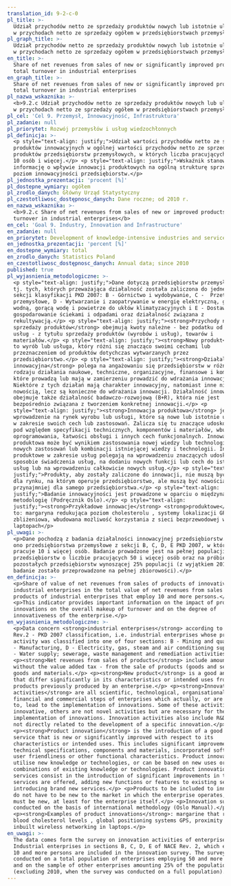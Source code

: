 ```yaml
---
translation_id: 9-2-c-0
pl_title: >-
  Udział przychodów netto ze sprzedaży produktów nowych lub istotnie ulepszonych
  w przychodach netto ze sprzedaży ogółem w przedsiębiorstwach przemysłowych
pl_graph_title: >-
  Udział przychodów netto ze sprzedaży produktów nowych lub istotnie ulepszonych
  w przychodach netto ze sprzedaży ogółem w przedsiębiorstwach przemysłowych
en_title: >-
  Share of net revenues from sales of new or significantly improved products in
  total turnover in industrial enterprises
en_graph_title: >-
  Share of net revenues from sales of new or significantly improved products in
  total turnover in industrial enterprises
pl_nazwa_wskaznika: >-
  <b>9.2.c Udział przychodów netto ze sprzedaży produktów nowych lub ulepszonych
  w przychodach netto ze sprzedaży ogółem w przedsiębiorstwach przemysłowych</b>
pl_cel: 'Cel 9. Przemysł, Innowacyjność, Infrastruktura'
pl_zadanie: null
pl_priorytet: Rozwój przemysłów i usług wiedzochłonnych
pl_definicja: >-
  <p style="text-align: justify;">Udział wartości przychodów netto ze sprzedaży
  produktów innowacyjnych w ogólnej wartości przychodów netto ze sprzedaży
  produktów przedsiębiorstw przemysłowych, w których liczba pracujących wynosi
  10 osób i więcej.</p> <p style="text-align: justify;">Wskaźnik stanowi
  informację o wpływie innowacji produktowych na ogólną strukturę sprzedaży i
  poziom innowacyjności przedsiębiorstw.</p>
pl_jednostka_prezentacji: 'procent [%]'
pl_dostepne_wymiary: ogółem
pl_zrodlo_danych: Główny Urząd Statystyczny
pl_czestotliwosc_dostępnosc_danych: Dane roczne; od 2010 r.
en_nazwa_wskaznika: >-
  <b>9.2.c Share of net revenues from sales of new or improved products in total
  turnover in industrial enterprises</b>
en_cel: 'Goal 9. Industry, Innovation and Infrastructure'
en_zadanie: null
en_priorytet: Development of knowledge-intensive industries and services
en_jednostka_prezentacji: 'percent [%]'
en_dostepne_wymiary: total
en_zrodlo_danych: Statistics Poland
en_czestotliwosc_dostępnosc_danych: Annual data; since 2010
published: true
pl_wyjasnienia_metodologiczne: >-
  <p style="text-align: justify;">Dane dotyczą przedsiębiorstw przemysłowych,
  tj. tych, których przeważająca działalność została zaliczona do jednej z 4
  sekcji klasyfikacji PKD 2007: B - Górnictwo i wydobywanie, C -  Przetwórstwo
  przemysłowe, D - Wytwarzanie i zaopatrywanie w energię elektryczną, gaz, parę
  wodną, gorącą wodę i powietrze do ukłów klimatyzacyjnych i E - Dostawa wody;
  gospodarowanie ściekami i odpadami oraz działalność związana z
  rekultywacją.</p> <p style="text-align: justify;"><strong>Przychody netto ze
  sprzedaży produktów</strong> obejmują kwoty należne - bez podatku od towarów i
  usług - z tytułu sprzedaży produktów (wyrobów i usług), towarów i
  materiałów.</p> <p style="text-align: justify;"><strong>Nowy produkt</strong>
  to wyrób lub usługa, który różni się znacząco swoimi cechami lub
  przeznaczeniem od produktów dotychczas wytwarzanych przez
  przedsiębiorstwo.</p> <p style="text-align: justify;"><strong>Działalność
  innowacyjna</strong> polega na angażowaniu się przedsiębiorstw w różnego
  rodzaju działania naukowe, techniczne, organizacyjne, finansowe i komercyjne,
  które prowadzą lub mają w zamierzeniu prowadzić do wdrażania innowacji.
  Niektóre z tych działań mają charakter innowacyjny, natomiast inne nie są
  nowością, lecz są konieczne do wdrażania innowacji. Działalność innowacyjna
  obejmuje także działalność badawczo-rozwojową (B+R), która nie jest
  bezpośrednio związana z tworzeniem konkretnej innowacji.</p> <p
  style="text-align: justify;"><strong>Innowacja produktowa</strong> jest to
  wprowadzenie na rynek wyrobu lub usługi, które są nowe lub istotnie ulepszone
  w zakresie swoich cech lub zastosowań. Zalicza się tu znaczące udoskonalenia
  pod względem specyfikacji technicznych, komponentów i materiałów, wbudowanego
  oprogramowania, łatwości obsługi i innych cech funkcjonalnych. Innowacja
  produktowa może być wynikiem zastosowania nowej wiedzy lub technologii bądź
  nowych zastosowań lub kombinacji istniejącej wiedzy i technologii. Innowacje
  produktowe w zakresie usług polegają na wprowadzeniu znaczących udoskonaleń w
  sposobie świadczenia usług, na dodaniu nowych funkcji lub cech do istniejących
  usług lub na wprowadzeniu całkowicie nowych usług.</p> <p style="text-align:
  justify;">Produkty, aby zostały zaliczone do innowacji, nie muszą być nowością
  dla rynku, na którym operuje przedsiębiorstwo, ale muszą być nowością
  przynajmniej dla samego przedsiębiorstwa.</p> <p style="text-align:
  justify;">Badanie innowacyjności jest prowadzone w oparciu o międzynarodową
  metodologię (Podręcznik Oslo).</p> <p style="text-align:
  justify;"><strong>Przykładowe innowacje</strong> <strong>produktowe</strong>
  to: margaryna redukująca poziom cholesterolu , systemy lokalizacji GPS, karta
  zbliżeniowa, wbudowana możliwość korzystania z sieci bezprzewodowej w
  laptopach</p>
pl_uwagi: >-
  <p>Dane pochodzą z badania działalności innowacyjnej przedsiębiorstw. Obejmuje
  ono przedsiębiorstwa przemysłowe z sekcji B, C, D, E PKD 2007, w których
  pracuje 10 i więcej osób. Badanie prowadzone jest na pełnej populacji
  przedsiębiorstw o liczbie pracujących 50 i więcej osób oraz na próbie
  pozostałych przedsiębiorstw wynoszącej 25% populacji (z wyjątkiem 2010 r., gdy
  badanie zostało przeprowadzone na pełnej zbiorowości).</p>
en_definicja: >-
  <p>Share of value of net revenues from sales of products of innovative
  industrial enterprises in the total value of net revenues from sales of
  products of industrial enterprises that employ 10 and more persons.</p>
  <p>This indicator provides important information on the impact of product
  innovations on the overall makeup of turnover and on the degree of
  innovativeness of the enterprise.</p>
en_wyjasnienia_metodologiczne: >-
  <p>Data concern <strong>industrial enterprises</strong> according to NACE
  Rev.2 - PKD 2007 classification, i.e. industrial enterprises whose predominant
  activity was classified into one of four sections: B - Mining and quarrying, C
  - Manufacturing, D - Electricity, gas, steam and air conditioning supply and E
  - Water supply; sewerage, waste management and remediation activities.</p>
  <p><strong>Net revenues from sales of products</strong> include amounts due  -
  without the value added tax - from the sale of products (goods and services),
  goods and materials.</p> <p><strong>New product</strong> is a good and service
  that differ significantly in its characteristics or intended uses from
  products previously produced by an enterprise.</p> <p><strong>Innovation
  activities</strong> are all scientific, technological, organisational,
  financial and commercial steps of enterprises which actually, or are intended
  to, lead to the implementation of innovations. Some of these activities are
  innovative, others are not novel activities but are necessary for the
  implementation of innovations. Innovation activities also include R&D that is
  not directly related to the development of a specific innovation.</p>
  <p><strong>Product innovation</strong> is the introduction of a good or
  service that is new or significantly improved with respect to its
  characteristics or intended uses. This includes significant improvements in
  technical specifications, components and materials, incorporated software,
  user friendliness or other functional characteristics. Product innovations can
  utilise new knowledge or technologies, or can be based on new uses or
  combinations of existing knowledge or technologies. Product innovations in
  services consist in the introduction of significant improvements in the way
  services are offered, adding new functions or features to existing services or
  introducing brand new services.</p> <p>Products to be included to innovation
  do not have to be new to the market in which the enterprise operates, but it
  must be new, at least for the enterprise itself.</p> <p>Innovation survey is
  conducted on the basis of international methodology (Oslo Manual).</p>
  <p><strong>Examples of product innovations</strong>: margarine that reduces
  blood cholesterol levels , global positioning systems GPS, proximity card,
  inbuilt wireless networking in laptops.</p>
en_uwagi: >-
  The data comes form the survey on innovation activities of enterprises.
  Industrial enterprises in sections B, C, D, E of NACE Rev. 2, which employed
  10 and more persons are included in the innovation survey. The survey is
  conducted on a total population of enterprises employing 50 and more persons
  and on the sample of other enterprises amounting 25% of the population
  (excluding 2010, when the survey was conducted on a full population).
---
```

